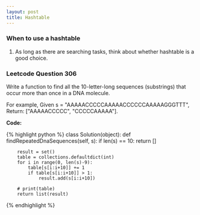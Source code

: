 ```yaml
---
layout: post
title: Hashtable
---
```


### When to use a hashtable

1. As long as there are searching tasks, think about whether hashtable is a good choice.


### Leetcode Question 306
Write a function to find all the 10-letter-long sequences (substrings) that occur more than once in a DNA molecule. 

For example, Given s = "AAAAACCCCCAAAAACCCCCCAAAAAGGGTTT", Return: ["AAAAACCCCC", "CCCCCAAAAA"].

**Code:**

{% highlight python %}
class Solution(object):
    def findRepeatedDnaSequences(self, s):
        if len(s) == 10:
            return []
        
        result = set()
        table = collections.defaultdict(int)
        for i in range(0, len(s)-9):
            table[s[i:i+10]] += 1
            if table[s[i:i+10]] > 1:
                result.add(s[i:i+10])
        
        # print(table)
        return list(result)
{% endhighlight %}